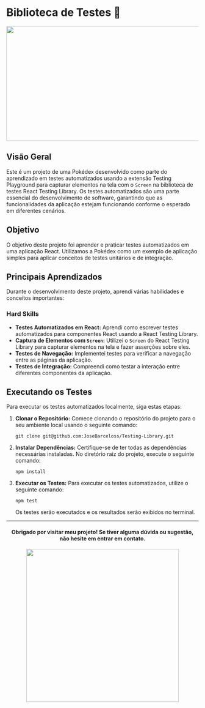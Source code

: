 # Biblioteca de Testes 🐙

<p align="center">
  <img src="https://www.mkgifs.com/wp-content/uploads/2022/06/pokemon-2.gif" width="900" height="300">
</p>

## Visão Geral

Este é um projeto de uma Pokédex desenvolvido como parte do aprendizado em testes automatizados usando a extensão Testing Playground para capturar elementos na tela com o `Screen` na biblioteca de testes React Testing Library. Os testes automatizados são uma parte essencial do desenvolvimento de software, garantindo que as funcionalidades da aplicação estejam funcionando conforme o esperado em diferentes cenários.

## Objetivo

O objetivo deste projeto foi aprender e praticar testes automatizados em uma aplicação React. Utilizamos a Pokédex como um exemplo de aplicação simples para aplicar conceitos de testes unitários e de integração.

## Principais Aprendizados

Durante o desenvolvimento deste projeto, aprendi várias habilidades e conceitos importantes:

### Hard Skills

- **Testes Automatizados em React:** Aprendi como escrever testes automatizados para componentes React usando a React Testing Library.
- **Captura de Elementos com `Screen`:** Utilizei o `Screen` do React Testing Library para capturar elementos na tela e fazer asserções sobre eles.
- **Testes de Navegação:** Implementei testes para verificar a navegação entre as páginas da aplicação.
- **Testes de Integração:** Compreendi como testar a interação entre diferentes componentes da aplicação.
  
## Executando os Testes

Para executar os testes automatizados localmente, siga estas etapas:

1. **Clonar o Repositório:** Comece clonando o repositório do projeto para o seu ambiente local usando o seguinte comando:

    ```
    git clone git@github.com:JoseBarceloss/Testing-Library.git
    ```

2. **Instalar Dependências:** Certifique-se de ter todas as dependências necessárias instaladas. No diretório raiz do projeto, execute o seguinte comando:

    ```
    npm install
    ```

3. **Executar os Testes:** Para executar os testes automatizados, utilize o seguinte comando:

    ```
    npm test
    ```

    Os testes serão executados e os resultados serão exibidos no terminal.

---

<div align="center">
  <h4>Obrigado por visitar meu projeto! Se tiver alguma dúvida ou sugestão, não hesite em entrar em contato.</h4>
  <img src="https://3.bp.blogspot.com/-X9hsxdD2qfc/WQdACvQYaeI/AAAAAAAAFp4/vhr4Qbz9FdscwvszKsKFvsSyP37mAq10QCLcB/s1600/Pokedex_Butterfree.gif" width="400";">
</div>
